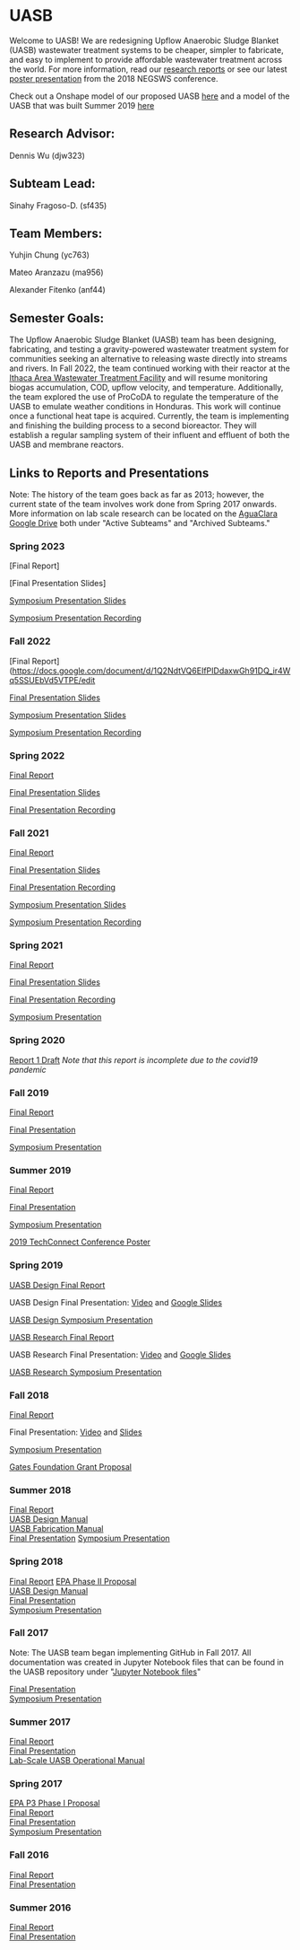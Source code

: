 # UASB

Welcome to UASB!  We are redesigning Upflow Anaerobic Sludge Blanket (UASB) wastewater treatment systems to be cheaper, simpler to fabricate, and easy to implement to provide affordable wastewater treatment across the world.  For more information, read our [research reports](https://github.com/AguaClara/UASB/tree/master/Reports%20and%20Manuals) or see our latest [poster presentation](https://github.com/AguaClara/UASB/blob/master/Posters%20and%20Presentations/UASB_NEGSWS_2018_Poster.ppt) from the 2018 NEGSWS conference.

Check out a Onshape model of our proposed UASB [here](https://cad.onshape.com/documents/5b375d42804fe92275d92ea2/w/cd20213a21780e7c93073fc1/e/88dae7ab80356e3bfbbda91f) and a model of the UASB that was built Summer 2019 [here](https://github.com/AguaClara/UASB/blob/master/Images/UASB%20Summer%20Mini-Reactor.JPG?raw=true)

## Research Advisor:
Dennis Wu (djw323)

## Subteam Lead: 
Sinahy Fragoso-D. (sf435)

## Team Members:
Yuhjin Chung (yc763)

Mateo Aranzazu (ma956)


Alexander Fitenko (anf44)


## Semester Goals:
The Upflow Anaerobic Sludge Blanket (UASB) team has been designing, fabricating, and testing a gravity-powered wastewater treatment system for communities seeking an alternative to releasing waste directly into streams and rivers. In Fall 2022, the team continued working with their reactor at the [Ithaca Area Wastewater Treatment Facility](https://www.cityofithaca.org/325/Wastewater-Treatment-Facility) and will resume monitoring biogas accumulation, COD, upflow velocity, and temperature. Additionally, the team explored the use of ProCoDA to regulate the temperature of the UASB to emulate weather conditions in Honduras. This work will continue once a functional heat tape is acquired. Currently, the team is implementing and finishing the building process to a second bioreactor. They will establish a regular sampling system of their influent and effluent of both the UASB and membrane reactors. 

## Links to Reports and Presentations
Note: The history of the team goes back as far as 2013; however, the current state of the team involves work done from Spring 2017 onwards.  More information on lab scale research can be located on the [AguaClara Google Drive](https://drive.google.com/drive/u/0/folders/0B_v6wpES3UAuQm03bDVNdXRhVTQ) both under "Active Subteams" and "Archived Subteams."

### Spring 2023
[Final Report] 

[Final Presentation Slides]

[Symposium Presentation Slides](https://docs.google.com/presentation/d/1RVAE5lF5J9mf17m-Myrn4API3UrS5vjKxlT9WLS_XQw/edit#slide=id.g1626e626e83_0_0)

[Symposium Presentation Recording](https://www.youtube.com/watch?v=0cGNPLecfPA&feature=youtu.be)


### Fall 2022
[Final Report](https://docs.google.com/document/d/1Q2NdtVQ6EIfPIDdaxwGh91DQ_ir4Wq5SSUEbVd5VTPE/edit

[Final Presentation Slides](https://docs.google.com/presentation/d/1FEfryvv65h2jiteY-Ja3vzv3cAgDYNjJa6IXnVjBcxk/edit)

[Symposium Presentation Slides](https://docs.google.com/presentation/d/1w29VJmb_fg3tYCaVJSWGUfM7Ju_rH1WJZPtV4LA-Q0I/edit)

[Symposium Presentation Recording](https://youtu.be/QvsxRgDMvi0)


### Spring 2022
[Final Report](https://github.com/AguaClara/UASB/blob/master/UASB_2022_Spring_Report_Final.ipynb)

[Final Presentation Slides](https://docs.google.com/presentation/d/10l9S8Y8ms6iuorBsHCY9zEFBc7tsMh1PlNjEZv_JnkI/edit#slide=id.gf9fd6808d2_0_178)

[Final Presentation Recording](https://drive.google.com/file/d/13lw9E4G5SqcOoBZn3P1R4t5Lg53CzLte/view?usp=sharing)


### Fall 2021
[Final Report](https://colab.research.google.com/drive/1qzlcamOqkyJDN8rIijJERTJv4F43Pt5w?usp=sharing)

[Final Presentation Slides](https://docs.google.com/presentation/d/1Ot3nRdwlJb6en8-9OwirCxAKxx9BFTzwl92r2vWwAx8/edit?usp=sharing)

[Final Presentation Recording](https://drive.google.com/file/d/1IDapZdZlbHWIM27rCi-burHCQxMvY_Mj/view?usp=sharing)

[Symposium Presentation Slides](https://docs.google.com/presentation/d/1ENzybKiv8SPhvO-5uDk_1CKp0heduVCXdryrDgtPlbk/edit?usp=sharing)

[Symposium Presentation Recording](https://drive.google.com/file/d/1HNZsIqcP3A6kbC4hQ3fIC4pkzLwdRH2p/view?usp=sharing)


### Spring 2021

[Final Report](https://github.com/AguaClara/UASB/blob/master/Reports%20and%20Manuals/UASB_Spring_2021_Final_Report.ipynb)

[Final Presentation Slides](https://docs.google.com/presentation/d/1VJUNtNNqvo-r-jfFNbOlvjt-wqPUwbVtMD1n5xRVfa4/edit?usp=sharing)

[Final Presentation Recording](https://drive.google.com/file/d/1s1WFdxjbznfWOBj2oSnwmeJ5_simZylO/view?usp=sharing)

[Symposium Presentation](https://docs.google.com/presentation/d/1MQmt-t7iWYBUzQHHG62yvDyi7vosAw8o402Ht92KDjY/edit?usp=sharing)

### Spring 2020
[Report 1 Draft](https://github.com/AguaClara/UASB/blob/master/Reports%20and%20Manuals/Spring2020_Report1_UASB.ipynb) *Note that this report is incomplete due to the covid19 pandemic*

### Fall 2019

[Final Report](https://colab.research.google.com/drive/16LqSTNm3uMTZszE3yJi99dxljTtplRKP#scrollTo=XuA6PvpQyVig)

[Final Presentation](https://docs.google.com/presentation/d/1B03jWEWKqqIe9lqZaGJEcVlR0hNSy2d8I6Gc4eqmSOs/edit#slide=id.g346a079b2f_0_0)

[Symposium Presentation](https://docs.google.com/presentation/d/1x1ew2WdcvU07jZCGXHaY-hbCv7GUbsf0qRcBxukfOqA/edit?usp=sharing)

### Summer 2019

[Final Report](https://colab.research.google.com/drive/1s9hBYEOS6vIwA9yFnDSWEvwci3EnIiCX)

[Final Presentation](https://docs.google.com/presentation/d/1RPE0hjhCuyifaz7LQ_GUe2SsEXY0jDFTsO5yGeZvuxI/edit?usp=sharing)

[Symposium Presentation](https://docs.google.com/presentation/d/1B2OLfAB8cXyKvsVm24pHKaqZokN3vj2sadxCMw0XSk0/edit?usp=sharing)

[2019 TechConnect Conference Poster](https://github.com/AguaClara/UASB/blob/master/Posters%20and%20Presentations/2019%20TechConnect%20Conference%20Poster.pdf)


### Spring 2019
[UASB Design Final Report](https://github.com/AguaClara/UASB/blob/master/Reports%20and%20Manuals/spring2019report_design.md)

UASB Design Final Presentation: [Video](https://www.youtube.com/watch?v=sZ9wlcc-yXY&list=PLhsGtpY8ipdZL4lExJA8KC0zCkaxwfs8R&index=23&t=0s) and [Google Slides](https://docs.google.com/presentation/d/1P3F15WcP30vQcYFH6DK1YQSL776x-BaFhh0F1n6Q7n8/edit?usp=sharing)

[UASB Design Symposium Presentation](https://docs.google.com/presentation/d/1phHNcaVu1WVWTlkFx7o--oDfonqaPbjHs-bbHn1JSvk/edit?usp=sharing)

[UASB Research Final Report](https://github.com/AguaClara/UASB/blob/master/Reports%20and%20Manuals/spring2019report_research.md)

UASB Research Final Presentation: [Video](https://www.youtube.com/watch?v=50I-fLEMWSg&list=PLhsGtpY8ipdZL4lExJA8KC0zCkaxwfs8R&index=19&t=0s) and [Google Slides](https://docs.google.com/presentation/d/1v3L7ybdluWR1yj7_Udou-K8FjN8DwOG5BR2G4cmMSgM/edit?usp=sharing)

[UASB Research Symposium Presentation](https://docs.google.com/presentation/d/16dHgmKHNWGlfNtnFJCDmcLqVt-cf6zIizj0rtyb3dFw/edit#slide=id.g543cdd4dd4_5_142)

### Fall 2018

[Final Report](https://github.com/AguaClara/UASB/blob/master/Reports%20and%20Manuals/fall2018report.md)

Final Presentation: [Video](https://www.youtube.com/watch?v=lyPVWBxlnw8&index=15&list=PLhsGtpY8ipdZTn2HPI6C2uH44ADmc0Ra6) and [Slides](https://docs.google.com/presentation/d/17VSZtK-qtNIQHiA1AVwJNL2szjhn5LMRihntjjkhFzg/edit?usp=sharing)

[Symposium Presentation](https://docs.google.com/presentation/d/1w-d5YQ5Ck9oUmswyk0-IZ2s0v9SY-O7ztUVHQlB3yNs/edit#slide=id.g346a079b2f_0_0)

[Gates Foundation Grant Proposal](https://drive.google.com/open?id=0BxPs_BdCDBA_bDh1VktVdmV2U2VEVkp3UjI3UkxwQ3JGWHJn)


### Summer 2018
[Final Report](https://github.com/AguaClara/UASB/blob/master/Reports%20and%20Manuals/summer2018report.md)  
[UASB Design Manual](https://github.com/AguaClara/UASB/blob/master/Reports%20and%20Manuals/UASBdesignmanual.md)  
[UASB Fabrication Manual](https://github.com/AguaClara/UASB/blob/master/Reports%20and%20Manuals/UASBfabricationmanual.md)  
[Final Presentation](https://docs.google.com/presentation/d/1hZF6zNaL1DjUnw9Y7dfBTTy_UKkT6FQ3-bpJ3-LKSso/edit#slide=id.g3de4d76f23_0_0) [Symposium Presentation](https://docs.google.com/presentation/d/1N9mBDx0nGMsFF6kK5UOlH5CoB0236ylh6cDra5ed5VQ/edit#slide=id.p)   

### Spring 2018

[Final Report](https://github.com/AguaClara/UASB/blob/master/Reports%20and%20Manuals/spring2018report.md)
[EPA Phase II Proposal](https://drive.google.com/drive/u/0/folders/1R06KTc1YorY5BVCvEJoD1V0gNFe1B6EX)  
[UASB Design Manual](https://github.com/AguaClara/UASB/blob/master/UASB_Manual_Spring2018.md)  
[Final Presentation](https://docs.google.com/presentation/d/19KDJeR3jFMpG38ATpRfZzDou6Skq2VnvoBt4Kz1KbIw/edit#slide=id.g39fe0f3437_0_10)  
[Symposium Presentation](https://docs.google.com/presentation/d/1HlOt3QwduvcUE1-q1j3W2VCLtRTx1YZtRwdGuUHw1Nc/edit?usp=sharing)  

### Fall 2017
Note: The UASB team began implementing GitHub in Fall 2017. All documentation was created in Jupyter Notebook files that can be found in the UASB repository under "[Jupyter Notebook files](https://github.com/AguaClara/UASB/tree/master/Jupyter%20Notebook%20Files)"

[Final Presentation](https://docs.google.com/presentation/d/1KZmYP9XVSUOhs98bqvKMGW_nZqrVYTuXpGL7I4fOmsI/edit)  
[Symposium Presentation](https://docs.google.com/presentation/d/1cugtreWLg9tZ4nvGGg40tyzCT5zpDVT6flLUzwsKhnk/edit)

### Summer 2017
[Final Report](https://www.overleaf.com/10538618srwxhczmkjrn#/39354519/)  
[Final Presentation](https://docs.google.com/presentation/d/1q5zjDjcBNdQbs-1ZhqkhRR-ZY-DPyS5M3Yj0elfVhy0/edit)  
[Lab-Scale UASB Operational Manual](https://docs.google.com/document/d/1BiAlQbLg72oqH0TA2eO5T6hESoWUtW1LBJ7iAU0mvYs/edit)  

### Spring 2017
[EPA P3 Phase I Proposal](https://docs.google.com/document/d/10fAnyO1v9mVHoLR-k0ZsC3TrqKEAX1V-_v0JlZxsHUo/edit)  
[Final Report](https://www.overleaf.com/8107719xzjdzswjvtyj#/28623295/)  
[Final Presentation](https://docs.google.com/presentation/d/1nshfEEmPvtXqX6NNc9D7ShpQa2j5wI--_A269iU9WEk/edit)  
[Symposium Presentation](https://docs.google.com/presentation/d/1nshfEEmPvtXqX6NNc9D7ShpQa2j5wI--_A269iU9WEk/edit#slide=id.g1111e29cd1_6_23)  

### Fall 2016
[Final Report](https://www.overleaf.com/6300842hvdfxh#/21165144/)  
[Final Presentation](https://docs.google.com/presentation/d/1wqg8-yyRh3T7a-9KkUeP5jHQsnsevHWEWXlFb9M0QcM/edit)  

### Summer 2016
[Final Report](https://drive.google.com/file/d/0B9W8_ccC7-V-S2JfUEFla2pVWi1OakthdFM3dVg5ME1GZFhr/view)  
[Final Presentation](https://drive.google.com/file/d/0B98kaTgmVDQ_VDExZXZGWVhwdWc/view)  
